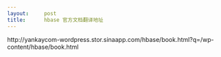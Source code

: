 ```yaml
---
layout:     post
title:      hbase 官方文档翻译地址
---
```

<div id="article_content" class="article_content clearfix csdn-tracking-statistics" data-pid="blog" data-mod="popu_307" data-dsm="post">
								            <link rel="stylesheet" href="https://csdnimg.cn/release/phoenix/template/css/ck_htmledit_views-f76675cdea.css">
						<div class="htmledit_views" id="content_views">
                <div class="iteye-blog-content-contain" style="font-size:14px;"><p>http://yankaycom-wordpress.stor.sinaapp.com/hbase/book.html?q=/wp-content/hbase/book.html</p></div>            </div>
                </div>